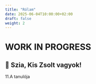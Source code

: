 ```yaml
---
title: "Rólam"
date: 2025-06-04T10:00:00+02:00
draft: false
weight: 2
---
```

 # WORK IN PROGRESS

## 👋 Szia, Kis Zsolt vagyok!  
11.A tanulója  
